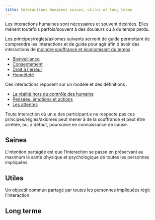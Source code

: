 ```yaml
---
title: Interactions humaines saines, utiles et long terme
---
```


Les interactions humaines sont nécessaires et souvent désirées. Elles mènent toutefois parfois/souvent à des douleurs ou à du temps perdu.

Les principes/règles/axiomes suivants servent de guide permettant de comprendre les interactions et de guide pour agir afin d'avoir des interactions de [moindre souffrance et économisant du temps](objectifs.md) :
- [Bienveillance](bienveillance.md) 
- [Consentement](consentement.md)
- [Droit à l'erreur](droit-a-l-erreur.md)
- [Honnêteté](honnetete.md)


Ces interactions reposent sur un modèle et des définitions :
- [La réalité hors du contrôle des humains](modèle/réalité-hors-du-controle-des-humains/md)
- [Pensées, émotions et actions](modèle/pensees-emotions-actions.md)
- [Les attentes](modèle/attentes.md)

Toute interaction où un.e des participant.e ne respecte pas ces principes/règles/axiomes peut mener à de la souffrance et peut être arrêtée, ou, à défaut, poursuivie en connaissance de cause.


## Saines

L'intention partagée est que l'interaction se passe en préservant au maximum la santé physique et psychologique de toutes les personnes impliquées


## Utiles

Un objectif commun partagé par toutes les personnes impliquées régit l'interaction


## Long terme



